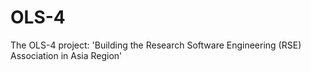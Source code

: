 # OLS-4
The OLS-4 project: 'Building the Research Software Engineering (RSE) Association in Asia Region'
